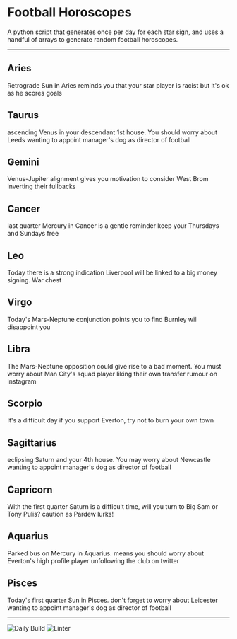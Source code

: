 # Football Horoscopes

A python script that generates once per day for each star sign, and uses a handful of arrays to generate random football horoscopes.

---

<!-- horoscopes_item starts -->
<h2>Aries</h2><p>Retrograde Sun in Aries reminds you that your star player is racist but it's ok as he scores goals</p><h2>Taurus</h2><p>ascending Venus in your descendant 1st house. You should worry about Leeds wanting to appoint manager's dog as director of football</p><h2>Gemini</h2><p>Venus-Jupiter alignment gives you motivation to consider West Brom inverting their fullbacks</p><h2>Cancer</h2><p>last quarter Mercury in Cancer is a gentle reminder keep your Thursdays and Sundays free</p><h2>Leo</h2><p>Today there is a strong indication Liverpool will be linked to a big money signing. War chest</p><h2>Virgo</h2><p>Today's Mars-Neptune conjunction points you to find Burnley will disappoint you</p><h2>Libra</h2><p>The Mars-Neptune opposition could give rise to a bad moment. You must worry about Man City's squad player liking their own transfer rumour on instagram</p><h2>Scorpio</h2><p>It's a difficult day if you support Everton, try not to burn your own town</p><h2>Sagittarius</h2><p>eclipsing Saturn and your 4th house. You may worry about Newcastle wanting to appoint manager's dog as director of football</p><h2>Capricorn</h2><p>With the first quarter Saturn is a difficult time, will you turn to Big Sam or Tony Pulis? caution as Pardew lurks!</p><h2>Aquarius</h2><p>Parked bus on Mercury in Aquarius. means you should worry about Everton's high profile player unfollowing the club on twitter</p><h2>Pisces</h2><p>Today's first quarter Sun in Pisces. don't forget to worry about Leicester wanting to appoint manager's dog as director of football</p>
<!-- horoscopes_item ends -->

---

![Daily Build](https://github.com/MatBenfield/horofootball.thechels.uk/workflows/Daily%20Build/badge.svg) ![Linter](https://github.com/MatBenfield/horofootball.thechels.uk/workflows/Linter/badge.svg)
